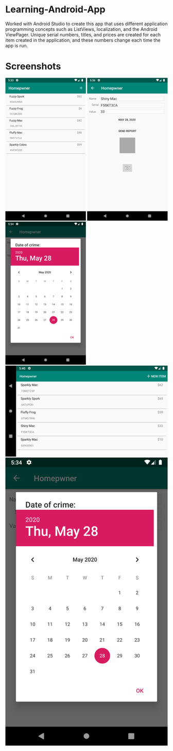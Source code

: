 # Learning-Android-App
Worked with Android Studio to create this app that uses different application programming concepts such as ListViews, localization, and the Android ViewPager. Unique serial numbers, titles, and prices are created for each item created in the application, and these numbers change each time the app is run.

# Screenshots
<img src="images/ss1.png" width="250">            <img src="images/ss3.png" width="250">            <img src="images/ss5.png" width="250"><img src="images/ss2.png" width="650">            <img src="images/ss5.png" width="650"> 
